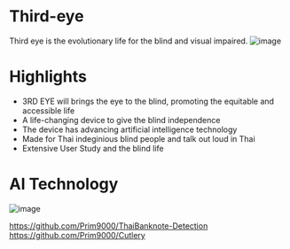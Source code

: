 # Third-eye
Third eye is the evolutionary life for the blind and visual impaired.
![image](https://user-images.githubusercontent.com/65888725/161082744-e4b2b349-313a-4afc-8677-d359c69cc41e.png)

# Highlights
- 3RD EYE will brings the eye to the blind, promoting the equitable and accessible life
- A life-changing device to give the blind independence
- The device has advancing artificial intelligence technology
- Made for Thai indeginious blind people and talk out loud in Thai
- Extensive User Study and the blind life

# AI Technology
![image](https://user-images.githubusercontent.com/65888725/161083868-1c95f91a-97ad-4952-810e-5c55909c9a9d.png)

https://github.com/Prim9000/ThaiBanknote-Detection
https://github.com/Prim9000/Cutlery
